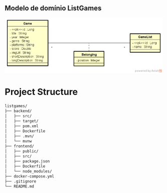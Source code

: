 

## Modelo de domínio ListGames

![Modelo de domínio DSList](https://raw.githubusercontent.com/devsuperior/java-spring-dslist/main/resources/dslist-model.png)


# Project Structure
 ```
listgames/
├── backend/
│   ├── src/
│   ├── target/
│   ├── pom.xml
│   ├── Dockerfile
│   ├── .mvn/
│   └── mvnw
├── frontend/
│   ├── public/
│   ├── src/
│   ├── package.json
│   ├── Dockerfile
│   └── node_modules/
├── docker-compose.yml
├── .gitignore
└── README.md
```


